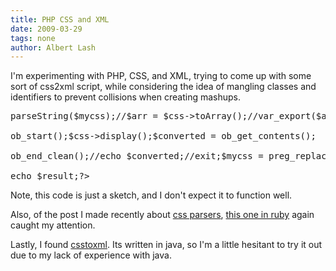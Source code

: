 ```yaml
---
title: PHP CSS and XML
date: 2009-03-29
tags: none
author: Albert Lash
---
```

I'm experimenting with PHP, CSS, and XML, trying to come up with some sort of css2xml script, while considering the idea of mangling classes and identifiers to prevent collisions when creating mashups.

<pre class="php"><?php

require_once 'HTML/CSS.php';

require_once 'XML/Serializer.php';$mycss = file_get_contents('test.css');//$mycss = preg_replace('/#/','id___',$mycss);//$mycss = preg_replace('/\n\./','class___',$mycss);$css = new HTML_CSS();$css->parseString($mycss);//$arr = $css->toArray();//var_export($arr);

ob_start();$css->display();$converted = ob_get_contents();

ob_end_clean();//echo $converted;//exit;$mycss = preg_replace('/\n#/','id___',$converted);$mycss = preg_replace('/\n\./','class___',$mycss);$css->parseString($mycss);$arr = $css->toArray();//echo $converted;//echo $mycss;//exit;$options = array(  XML_SERIALIZER_OPTION_INDENT        => '    ',  XML_SERIALIZER_OPTION_RETURN_RESULT => true);$serializer = &new XML_Serializer($options);$result = $serializer->serialize($arr);

echo $result;?></pre>

Note, this code is just a sketch, and I don't expect it to function well.

Also, of the post I made recently about <a href="http://www.docunext.com/blog/2009/03/25/css-parsers/">css parsers</a>, <a href="http://rubyforge.org/projects/cssparser/">this one in ruby</a> again caught my attention.

Lastly, I found <a href="http://appro.mit.jyu.fi/tools/csstoxml/">csstoxml</a>. Its written in java, so I'm a little hesitant to try it out due to my lack of experience with java.

